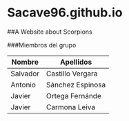 # Sacave96.github.io

##A Website about Scorpions

###Miembros del grupo

|Nombre   |Apellidos        |   
|---------|-----------------|
|Salvador |Castillo Vergara |
|Antonio  |Sánchez Espinosa |
|Javier   |Ortega Fernánde  |
|Javier   |Carmona Leiva    |
